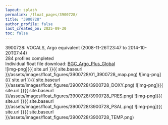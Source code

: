 ```yaml
---
layout: splash
permalink: /float_pages/3900728/
title: "3900728"
author_profile: false
last_created_on: 2025-09-30
toc: false
---
```

 
3900728: VOCALS, Argo equivalent (2008-11-26T23:47 to 2014-10-20T07:44)\
284 profiles completed\
Individual float file download: [BGC_Argo_Plus_Global](https://ftp.soest.hawaii.edu/bgc_argo_plus/Individual_Floats/outliers_removed/3900728_Sprof_processed.nc)\
![img-png]({{ site.url }}{{ site.baseurl }}/assets/images/float_figures/3900728/01_3900728_map.png)
![img-png]({{ site.url }}{{ site.baseurl }}/assets/images/float_figures/3900728/3900728_DOXY.png)
![img-png]({{ site.url }}{{ site.baseurl }}/assets/images/float_figures/3900728/3900728_PRES.png)
![img-png]({{ site.url }}{{ site.baseurl }}/assets/images/float_figures/3900728/3900728_PSAL.png)
![img-png]({{ site.url }}{{ site.baseurl }}/assets/images/float_figures/3900728/3900728_TEMP.png)
